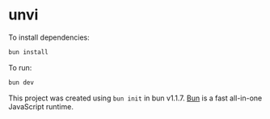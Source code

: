 # unvi

To install dependencies:

```bash
bun install
```

To run:

```bash
bun dev
```

This project was created using `bun init` in bun v1.1.7. [Bun](https://bun.sh) is a fast all-in-one JavaScript runtime.
